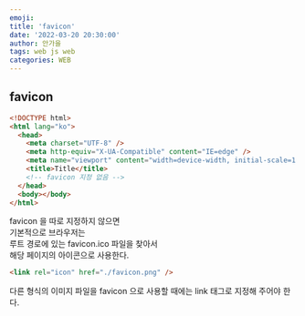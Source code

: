 ```yaml
---
emoji:
title: 'favicon'
date: '2022-03-20 20:30:00'
author: 안가을
tags: web js web
categories: WEB
---
```


## favicon

```html
<!DOCTYPE html>
<html lang="ko">
  <head>
    <meta charset="UTF-8" />
    <meta http-equiv="X-UA-Compatible" content="IE=edge" />
    <meta name="viewport" content="width=device-width, initial-scale=1.0" />
    <title>Title</title>
    <!-- favicon 지정 없음 -->
  </head>
  <body></body>
</html>
```

favicon 을 따로 지정하지 않으면<br />
기본적으로 브라우저는<br />
루트 경로에 있는 favicon.ico 파일을 찾아서<br />
해당 페이지의 아이콘으로 사용한다.

```html
<link rel="icon" href="./favicon.png" />
```

다른 형식의 이미지 파일을 favicon 으로 사용할 때에는
link 태그로 지정해 주어야 한다.

```toc

```
